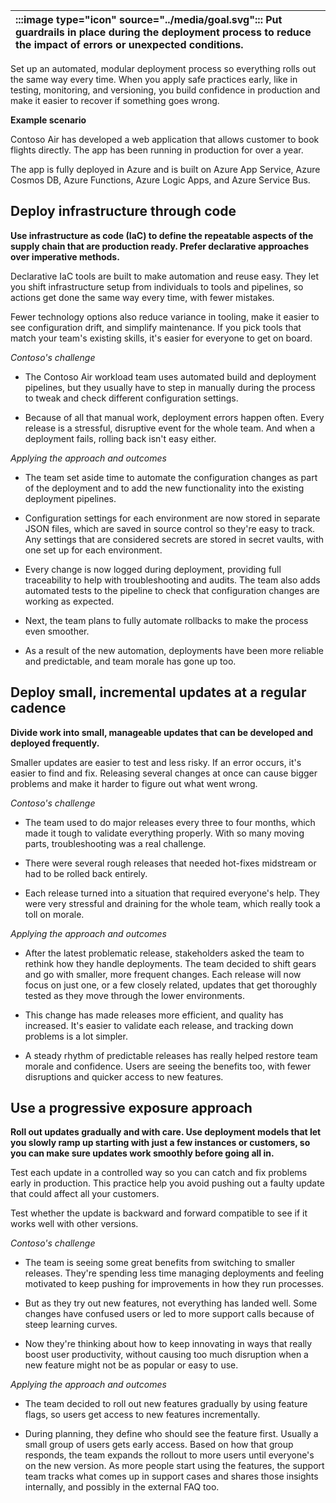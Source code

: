 | :::image type="icon" source="../media/goal.svg"::: Put guardrails in place during the deployment process to reduce the impact of errors or unexpected conditions. |
| :----------------------------------------------------------------------------------------------------------------------------- |

Set up an automated, modular deployment process so everything rolls out the same way every time. When you apply safe practices early, like in testing, monitoring, and versioning, you build confidence in production and make it easier to recover if something goes wrong.

**Example scenario**

Contoso Air has developed a web application that allows customer to book flights directly. The app has been running in production for over a year. 

The app is fully deployed in Azure and is built on Azure App Service, Azure Cosmos DB, Azure Functions, Azure Logic Apps, and Azure Service Bus. 

## Deploy infrastructure through code

**Use infrastructure as code (IaC) to define the repeatable aspects of the supply chain that are production ready. Prefer declarative approaches over imperative methods.**

Declarative IaC tools are built to make automation and reuse easy. They let you shift infrastructure setup from individuals to tools and pipelines, so actions get done the same way every time, with fewer mistakes.

Fewer technology options also reduce variance in tooling, make it easier to see configuration drift, and simplify maintenance. If you pick tools that match your team's existing skills, it's easier for everyone to get on board.

*Contoso's challenge*

- The Contoso Air workload team uses automated build and deployment pipelines, but they usually have to step in manually during the process to tweak and check different configuration settings.

- Because of all that manual work, deployment errors happen often. Every release is a stressful, disruptive event for the whole team. And when a deployment fails, rolling back isn't easy either.

*Applying the approach and outcomes*

- The team set aside time to automate the configuration changes as part of the deployment and to add the new functionality into the existing deployment pipelines.

- Configuration settings for each environment are now stored in separate JSON files, which are saved in source control so they're easy to track. Any settings that are considered secrets are stored in secret vaults, with one set up for each environment.

- Every change is now logged during deployment, providing full traceability to help with troubleshooting and audits. The team also adds automated tests to the pipeline to check that configuration changes are working as expected.
- Next, the team plans to fully automate rollbacks to make the process even smoother.
- As a result of the new automation, deployments have been more reliable and predictable, and team morale has gone up too.

## Deploy small, incremental updates at a regular cadence

**Divide work into small, manageable updates that can be developed and deployed frequently.**

Smaller updates are easier to test and less risky. If an error occurs, it's easier to find and fix. Releasing several changes at once can cause bigger problems and make it harder to figure out what went wrong.

*Contoso's challenge*

- The team used to do major releases every three to four months, which made it tough to validate everything properly. With so many moving parts, troubleshooting was a real challenge.

- There were several rough releases that needed hot-fixes midstream or had to be rolled back entirely.
- Each release turned into a situation that required everyone's help. They were very stressful and draining for the whole team, which really took a toll on morale.

*Applying the approach and outcomes*

- After the latest problematic release, stakeholders asked the team to rethink how they handle deployments. The team decided to shift gears and go with smaller, more frequent changes. Each release will now focus on just one, or a few closely related, updates that get thoroughly tested as they move through the lower environments.

- This change has made releases more efficient, and quality has increased. It's easier to validate each release, and tracking down problems is a lot simpler.
- A steady rhythm of predictable releases has really helped restore team morale and confidence. Users are seeing the benefits too, with fewer disruptions and quicker access to new features.

## Use a progressive exposure approach

**Roll out updates gradually and with care. Use deployment models that let you slowly ramp up starting with just a few instances or customers, so you can make sure updates work smoothly before going all in.**

Test each update in a controlled way so you can catch and fix problems early in production. This practice help you avoid pushing out a faulty update that could affect all your customers.

Test whether the update is backward and forward compatible to see if it works well with other versions.

*Contoso's challenge*

- The team is seeing some great benefits from switching to smaller releases. They're spending less time managing deployments and feeling motivated to keep pushing for improvements in how they run processes.

- But as they try out new features, not everything has landed well. Some changes have confused users or led to more support calls because of steep learning curves.
- Now they're thinking about how to keep innovating in ways that really boost user productivity, without causing too much disruption when a new feature might not be as popular or easy to use.

*Applying the approach and outcomes*

- The team decided to roll out new features gradually by using feature flags, so users get access to new features incrementally.

- During planning, they define who should see the feature first. Usually a small group of users gets early access. Based on how that group responds, the team expands the rollout to more users until everyone's on the new version. As more people start using the features, the support team tracks what comes up in support cases and shares those insights internally, and possibly in the external FAQ too.
